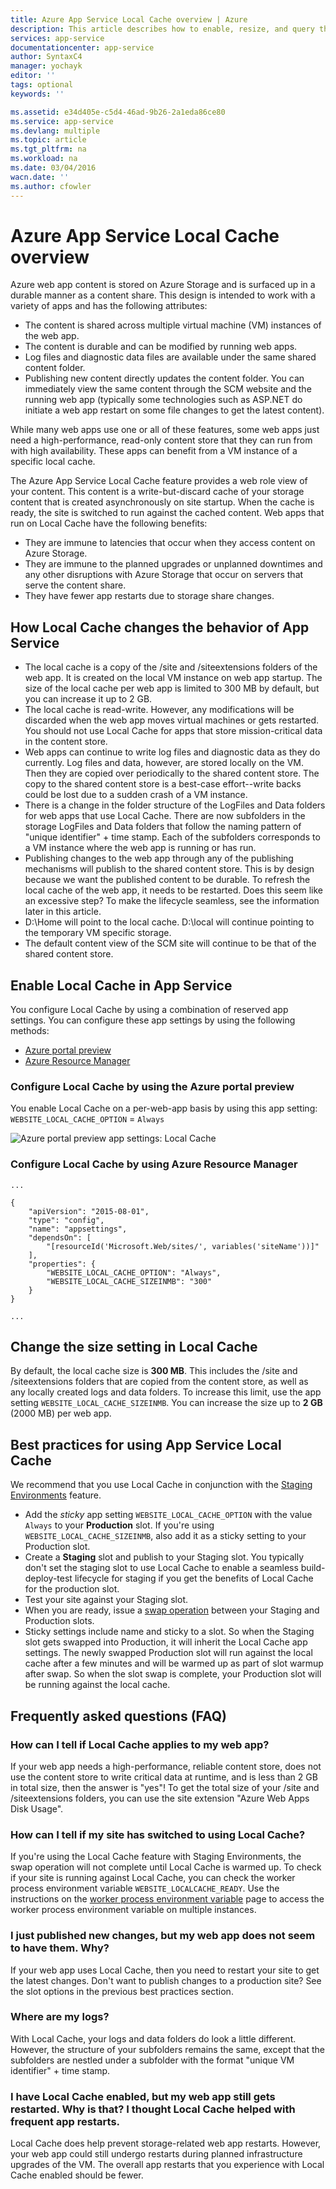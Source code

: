 ```yaml
---
title: Azure App Service Local Cache overview | Azure
description: This article describes how to enable, resize, and query the status of the Azure App Service Local Cache feature
services: app-service
documentationcenter: app-service
author: SyntaxC4
manager: yochayk
editor: ''
tags: optional
keywords: ''

ms.assetid: e34d405e-c5d4-46ad-9b26-2a1eda86ce80
ms.service: app-service
ms.devlang: multiple
ms.topic: article
ms.tgt_pltfrm: na
ms.workload: na
ms.date: 03/04/2016
wacn.date: ''
ms.author: cfowler
---
```


# Azure App Service Local Cache overview
Azure web app content is stored on Azure Storage and is surfaced up in a durable manner as a content share. This design is intended to work with a variety of apps and has the following attributes:  

* The content is shared across multiple virtual machine (VM) instances of the web app.
* The content is durable and can be modified by running web apps.
* Log files and diagnostic data files are available under the same shared content folder.
* Publishing new content directly updates the content folder. You can immediately view the same content through the SCM website and the running web app (typically some technologies such as ASP.NET do initiate a web app restart on some file changes to get the latest content).

While many web apps use one or all of these features, some web apps just need a high-performance, read-only content store that they can run from with high availability. These apps can benefit from a VM instance of a specific local cache.

The Azure App Service Local Cache feature provides a web role view of your content. This content is a write-but-discard cache of your storage content that is created asynchronously on site startup. When the cache is ready, the site is switched to run against the cached content. Web apps that run on Local Cache have the following benefits:

* They are immune to latencies that occur when they access content on Azure Storage.
* They are immune to the planned upgrades or unplanned downtimes and any other disruptions with Azure Storage that occur on servers that serve the content share.
* They have fewer app restarts due to storage share changes.

## How Local Cache changes the behavior of App Service
* The local cache is a copy of the /site and /siteextensions folders of the web app. It is created on the local VM instance on web app startup. The size of the local cache per web app is limited to 300 MB by default, but you can increase it up to 2 GB.
* The local cache is read-write. However, any modifications will be discarded when the web app moves virtual machines or gets restarted. You should not use Local Cache for apps that store mission-critical data in the content store.
* Web apps can continue to write log files and diagnostic data as they do currently. Log files and data, however, are stored locally on the VM. Then they are copied over periodically to the shared content store. The copy to the shared content store is a best-case effort--write backs could be lost due to a sudden crash of a VM instance.
* There is a change in the folder structure of the LogFiles and Data folders for web apps that use Local Cache. There are now subfolders in the storage LogFiles and Data folders that follow the naming pattern of "unique identifier" + time stamp. Each of the subfolders corresponds to a VM instance where the web app is running or has run.  
* Publishing changes to the web app through any of the publishing mechanisms will publish to the shared content store. This is by design because we want the published content to be durable. To refresh the local cache of the web app, it needs to be restarted. Does this seem like an excessive step? To make the lifecycle seamless, see the information later in this article.
* D:\Home will point to the local cache. D:\local will continue pointing to the temporary VM specific storage.
* The default content view of the SCM site will continue to be that of the shared content store.

## Enable Local Cache in App Service
You configure Local Cache by using a combination of reserved app settings. You can configure these app settings by using the following methods:

* [Azure portal preview](#Configure-Local-Cache-Portal)
* [Azure Resource Manager](#Configure-Local-Cache-ARM)

### Configure Local Cache by using the Azure portal preview
<a name="Configure-Local-Cache-Portal"></a>

You enable Local Cache on a per-web-app basis by using this app setting:
`WEBSITE_LOCAL_CACHE_OPTION` = `Always`  

![Azure portal preview app settings: Local Cache](./media/app-service-local-cache/app-service-local-cache-configure-portal.png)

### Configure Local Cache by using Azure Resource Manager
<a name="Configure-Local-Cache-ARM"></a>

```
...

{
    "apiVersion": "2015-08-01",
    "type": "config",
    "name": "appsettings",
    "dependsOn": [
        "[resourceId('Microsoft.Web/sites/', variables('siteName'))]"
    ],
    "properties": {
        "WEBSITE_LOCAL_CACHE_OPTION": "Always",
        "WEBSITE_LOCAL_CACHE_SIZEINMB": "300"
    }
}

...
```

## Change the size setting in Local Cache
By default, the local cache size is **300 MB**. This includes the /site and /siteextensions folders that are copied from the content store, as well as any locally created logs and data folders. To increase this limit, use the app setting `WEBSITE_LOCAL_CACHE_SIZEINMB`. You can increase the size up to **2 GB** (2000 MB) per web app.

## Best practices for using App Service Local Cache
We recommend that you use Local Cache in conjunction with the [Staging Environments](../app-service-web/web-sites-staged-publishing.md) feature.

* Add the *sticky* app setting `WEBSITE_LOCAL_CACHE_OPTION` with the value `Always` to your **Production** slot. If you're using `WEBSITE_LOCAL_CACHE_SIZEINMB`, also add it as a sticky setting to your Production slot.
* Create a **Staging** slot and publish to your Staging slot. You typically don't set the staging slot to use Local Cache to enable a seamless build-deploy-test lifecycle for staging if you get the benefits of Local Cache for the production slot.
* Test your site against your Staging slot.  
* When you are ready, issue a [swap operation](../app-service-web/web-sites-staged-publishing.md#Swap) between your Staging and Production slots.  
* Sticky settings include name and sticky to a slot. So when the Staging slot gets swapped into Production, it will inherit the Local Cache app settings. The newly swapped Production slot will run against the local cache after a few minutes and will be warmed up as part of slot warmup after swap. So when the slot swap is complete, your Production slot will be running against the local cache.

## Frequently asked questions (FAQ)
### How can I tell if Local Cache applies to my web app?
If your web app needs a high-performance, reliable content store, does not use the content store to write critical data at runtime, and is less than 2 GB in total size, then the answer is "yes"! To get the total size of your /site and /siteextensions folders, you can use the site extension "Azure Web Apps Disk Usage".  

### How can I tell if my site has switched to using Local Cache?
If you're using the Local Cache feature with Staging Environments, the swap operation will not complete until Local Cache is warmed up. To check if your site is running against Local Cache, you can check the worker process environment variable `WEBSITE_LOCALCACHE_READY`. Use the instructions on the [worker process environment variable](https://github.com/projectkudu/kudu/wiki/Process-Threads-list-and-minidump-gcdump-diagsession#process-environment-variable) page to access the worker process environment variable on multiple instances.  

### I just published new changes, but my web app does not seem to have them. Why?
If your web app uses Local Cache, then you need to restart your site to get the latest changes. Don't want to publish changes to a production site? See the slot options in the previous best practices section.

### Where are my logs?
With Local Cache, your logs and data folders do look a little different. However, the structure of your subfolders remains the same, except that the subfolders are nestled under a subfolder with the format "unique VM identifier" + time stamp.

### I have Local Cache enabled, but my web app still gets restarted. Why is that? I thought Local Cache helped with frequent app restarts.
Local Cache does help prevent storage-related web app restarts. However, your web app could still undergo restarts during planned infrastructure upgrades of the VM. The overall app restarts that you experience with Local Cache enabled should be fewer.